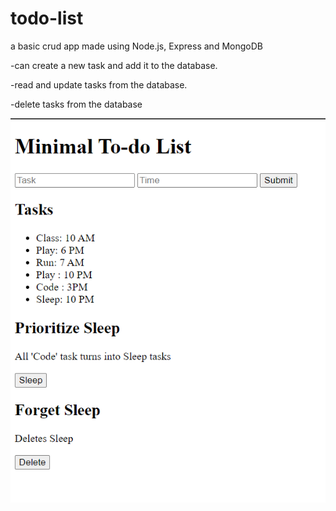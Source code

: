 # todo-list
a basic crud app made using Node.js, Express and MongoDB


-can create a new task and add it to the database.

-read and update tasks from the database.

-delete tasks from the database


![Screenshot](todo-list-ss.png)
